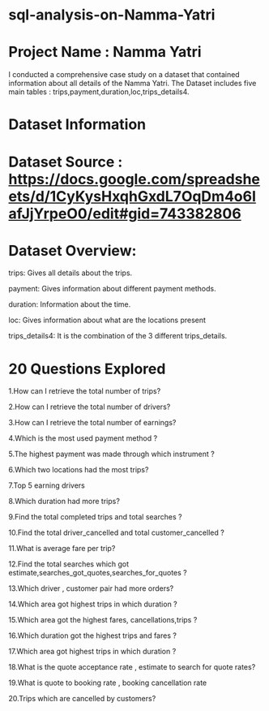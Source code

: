# sql-analysis-on-Namma-Yatri
# Project Name : Namma Yatri

I conducted a comprehensive case study on a dataset that contained information about all details of the Namma Yatri.
The Dataset includes five main tables : trips,payment,duration,loc,trips_details4.

# Dataset Information

# Dataset Source : https://docs.google.com/spreadsheets/d/1CyKysHxqhGxdL7OqDm4o6IafJjYrpeO0/edit#gid=743382806

# Dataset Overview:

trips: Gives all details about the trips.

payment: Gives information about different payment methods.

duration: Information about the time.

loc: Gives information about what are the locations present

trips_details4: It is the combination of the 3 different trips_details.


# 20 Questions Explored

1.How can I retrieve the total number of trips?

2.How can I retrieve the total number of drivers?

3.How can I retrieve the total number of earnings?

4.Which is the most used payment method ?

5.The highest payment was made through which instrument ?

6.Which two locations had the most trips?

7.Top 5 earning drivers

8.Which duration had more trips?

9.Find the total completed trips and total searches ?

10.Find the total driver_cancelled and total customer_cancelled ?

11.What is average fare per trip?

12.Find the total searches which got estimate,searches_got_quotes,searches_for_quotes ?

13.Which driver , customer pair had more orders?

14.Which area got highest trips in which duration ?

15.Which area got the highest fares, cancellations,trips ?

16.Which duration got the highest trips and fares ?

17.Which area got highest trips in which duration ?

18.What is the quote acceptance rate , estimate to search for quote rates?

19.What is quote to booking rate , booking cancellation rate

20.Trips which are cancelled by customers?
